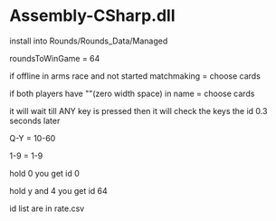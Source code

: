 # Assembly-CSharp.dll

install into Rounds/Rounds_Data/Managed

roundsToWinGame = 64

if offline in arms race and not started matchmaking = choose cards

if both players have "​"(zero width space) in name = choose cards

it will wait till ANY key is pressed then it will check the keys the id 0.3 seconds later

Q-Y = 10-60

1-9 = 1-9

hold 0 you get id 0

hold y and 4 you get id 64

id list are in rate.csv
